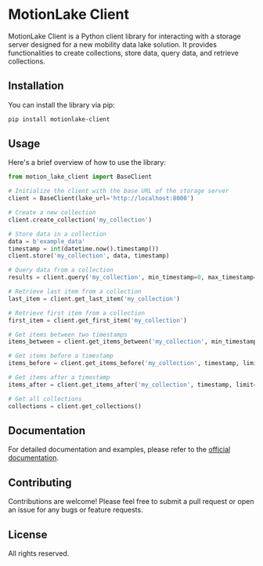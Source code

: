 # MotionLake Client

MotionLake Client is a Python client library for interacting with a storage server designed for a new mobility data lake solution. It provides functionalities to create collections, store data, query data, and retrieve collections.

## Installation

You can install the library via pip:

```bash
pip install motionlake-client
```

## Usage

Here's a brief overview of how to use the library:

```python
from motion_lake_client import BaseClient

# Initialize the client with the base URL of the storage server
client = BaseClient(lake_url='http://localhost:8000')

# Create a new collection
client.create_collection('my_collection')

# Store data in a collection
data = b'example_data'
timestamp = int(datetime.now().timestamp())
client.store('my_collection', data, timestamp)

# Query data from a collection
results = client.query('my_collection', min_timestamp=0, max_timestamp=timestamp, ascending=True)

# Retrieve last item from a collection
last_item = client.get_last_item('my_collection')

# Retrieve first item from a collection
first_item = client.get_first_item('my_collection')

# Get items between two timestamps
items_between = client.get_items_between('my_collection', min_timestamp=0, max_timestamp=timestamp)

# Get items before a timestamp
items_before = client.get_items_before('my_collection', timestamp, limit=10)

# Get items after a timestamp
items_after = client.get_items_after('my_collection', timestamp, limit=10)

# Get all collections
collections = client.get_collections()
```

## Documentation

For detailed documentation and examples, please refer to the [official documentation](https://your-documentation-url.com).

## Contributing

Contributions are welcome! Please feel free to submit a pull request or open an issue for any bugs or feature requests.

## License

All rights reserved.
